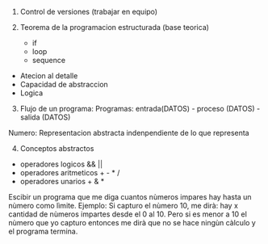 1. Control de versiones (trabajar en equipo)
2. Teorema de la programacion estructurada (base teorica)

   + if
   + loop
   + sequence

* Atecion al detalle
* Capacidad de abstraccion
* Logica

3. Flujo de un programa: Programas: entrada(DATOS) - proceso (DATOS) - salida (DATOS)

Numero: Representacion abstracta indenpendiente de lo que representa

4. Conceptos abstractos

 + operadores logicos && ||
 + operadores aritmeticos + - * /
 + operadores unarios + & *

 Escibir un programa que me diga cuantos nùmeros impares hay hasta un nùmero como lìmite. 
 Ejemplo: Si capturo el nùmero 10, me dirà: hay x cantidad de nùmeros impartes desde el 0 al 10.
 Pero si es menor a 10 el nùmero que yo capturo entonces me dirà que no se hace ningùn càlculo y el programa termina. 